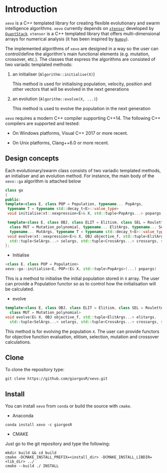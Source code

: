 Introduction
============

`xevo` is a C++ templated library for creating flexible evolutionary and swarm intelligence algorithms. 
`xevo` currently depends on [`xtensor`](https://github.com/xtensor-stack/xtensor) developed by [`QuantStack`](https://quantstack.net/). `xtensor` is a C++ templated library that offers multi-dimensional arrays for numerical analysis (it has been inspired by [`Numpy`](numpy.org)).

The implemented algorithms of `xevo` are designed in a way so the user can control/define the algorithm's main functional elements (e.g. mutation, crossover, etc.). The classes that express the algorithms are consisted of two variadic templated methods:

1. an initialiser (`Algorithm::initialise(X)`)

   This method is used for initialising population, velocity, position and other vectors that will be evolved in the next generations

2. an evolution (`Algorithm::evolve(X, ...)`)

   This method is used to evolve the population in the next generation

`xevo` requires a modern C++ compiler supporting C++14. The following C++ compilers are supported and tested:

* On Windows platforms, Visual C++ 2017 or more recent.

* On Unix platforms, Clang++6.0 or more recent.

Design concepts
---------------

Each evolutionary/swarm class consists of two variadic templated methods, an initialiser and an evolution method. For instance, the main body of the `xevo::ga` algorithm is attached below

```cpp
class ga
{
public:
template<class E, class POP = Population, typename... PopArgs, 
 typename T = typename std::decay_t<E>::value_type>
 void initialise(xt::xexpression<E>& X, std::tuple<PopArgs...> popargs = std::make_tuple());

 template<class E, class OBJ, class ELIT = Elitism, class SEL = Roulette_selection, class CROSS = Crossover,
  class MUT = Mutation_polynomial, typename... ElitArgs, typename... SelArgs, typename... CrossArgs,
  typename... MutArgs, typename T = typename std::decay_t<E>::value_type>
 void evolve(xt::xexpression<E>& X, OBJ objective_f, std::tuple<ElitArgs...> elitargs,
  std::tuple<SelArgs...> selargs, std::tuple<CrossArgs...> crossargs, std::tuple<MutArgs...> mutargs);
};
```

* Initialise

```cpp
<class E, class POP = Population>
xevo::ga::initialise<E, POP>(E& X, std::tuple<PopArgs>(...) popargs)
```

This is a method to initialise the initial population stored in `X` array. The user can provide a Population functor so as to control how the initialisation will be calculated.

* evolve

```cpp
template<class E, class OBJ, class ELIT = Elitism, class SEL = Roulette_selection, class CROSS = Crossover,
  class MUT = Mutation_polynomial>
void evolve(E& X, OBJ objective_f, std::tuple<ElitArgs...> elitargs,
  std::tuple<SelArgs...> selargs, std::tuple<CrossArgs...> crossargs, std::tuple<MutArgs...> mutargs)
```

This method is for evolving the population `X`. The user can provide functors for objective function evaluation, elitism, selection, mutation and crossover calculations.

Clone
-----

To clone the repository type:

```shell
git clone https://github.com/giorgosR/xevo.git
```

Install
-------

You can install `xevo` from `conda` or build the source with `cmake`.

* Anaconda

```shell
conda install xevo -c giorgosR
```

* CMAKE

Just go to the git repository and type the following:

```shell
mkdir build && cd build
cmake -DCMAKE_INSTALL_PREFIX=<install_dir> -DCMAKE_INSTALL_LIBDIR=<lib_dir> ../
cmake --build ./ INSTALL
```
